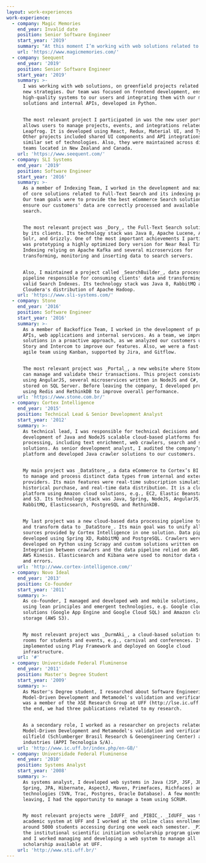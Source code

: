 ```yaml
---
layout: work-experiences
work-experience:
  - company: Magic Memories
    end_year: Invalid date
    position: Senior Software Engineer
    start_year: '2019'
    summary: "At this moment I’m working with web solutions related to our new products. As a remote team, we're focused on agile principles to deliver new features as fast as possible, heavily focused on MVPs, and continuous improvements on our features.\r\n\nOur team's main focus is on developing new features to our main web platform, focused on selling and distribution of media to our customers. It is developed using a wide set of technologies related to modern web and microservices architecture. The most relevant technologies are Spring Boot, Spring Cloud, Angular, Typescript, Angular Material, MySQL, Redis, Kubernetes, and AWS.\r\n\nOne of the main tasks I worked on recently is prototyping image processing algorithms for automatically applying templates on guest photos, focused on improving our product quality and reducing operational costs. Also, I participated in several major changes across the whole solution, like refactoring the analytics layer on the Front End project, to improve data quality and maintainability."
    url: 'https://www.magicmemories.com/'
  - company: Seequent
    end_year: '2019'
    position: Senior Software Engineer
    start_year: '2019'
    summary: >-
      I was working with web solutions, on greenfield projects related to its
      new strategies. Our team was focused on frontend development, ensuring
      high-quality systems to our users and integrating them with our modeling
      solutions and internal APIs, developed in Python.


      The most relevant project I participated in was the new user portal. It
      allows users to manage projects, events, and integrations related to
      Leapfrog. It is developed using React, Redux, Material UI, and Typescript.
      Other projects included shared UI components and API integrations, using a
      similar set of technologies. Also, they were maintained across distributed
      teams located in New Zealand and Canada.
    url: 'https://www.seequent.com/'
  - company: SLI Systems
    end_year: '2019'
    position: Software Engineer
    start_year: '2016'
    summary: >-
      As a member of Indexing Team, I worked in the development and maintenance
      of core solutions related to Full-Text Search and its indexing process.
      Our team goals were to provide the best eCommerce Search solution and
      ensure our customers' data are correctly processed and available for
      search.


      The most relevant project was _Dory_, the Full-Text Search solution used
      by its clients. Its technology stack was Java 8, Apache Lucene, Apache
      Solr, and Grizzly. One of the most important achievements I participated
      was prototyping a highly optimized Dory version for Near Real Time
      Indexing relying on Apache Kafka and several microservices for
      transforming, monitoring and inserting data to search servers.


      Also, I maintained a project called _SearchBuilder_, data processing
      pipeline responsible for consuming clients' data and transforming it into
      valid Search Indexes. Its technology stack was Java 8, RabbitMQ and CDH,
      Cloudera's distribution of Apache Hadoop.
    url: 'https://www.sli-systems.com/'
  - company: Stone
    end_year: '2016'
    position: Software Engineer
    start_year: '2016'
    summary: >-
      As a member of Backoffice Team, I worked in the development of public
      APIs, web applications and internal services. As a team, we improved our
      solutions in a proactive approach, as we analyzed our customers using Full
      Story and Intercom to improve our features. Also, we were a fast-paced
      agile team using Kanban, supported by Jira, and Gitflow.


      The most relevant project was _Portal_, a new website where Stone clients
      can manage and validate their transactions. This project consisted of a UI
      using AngularJS, several microservices written in NodeJS and C#, and data
      stored on SQL Server. Before leaving the company, I developed prototypes
      using Redis and RethinkDB to improve overall performance.
    url: 'https://www.stone.com.br/'
  - company: Cortex Intelligence
    end_year: '2015'
    position: Technical Lead & Senior Development Analyst
    start_year: '2012'
    summary: >-
      As technical lead, I was responsible for technical decisions and
      development of Java and NodeJS scalable cloud-based platforms for data
      processing, including text enrichment, web crawlers, search and storage
      solutions. As senior development analyst, I audited the company’s BI
      platform and developed Java crawler solutions to our customers.


      My main project was _DataStore_, a data eCommerce to Cortex’s BI solution
      to manage and process distinct data types from internal and external
      providers. Its main features were real-time subscription simulation,
      historical purchase, and real-time data distribution. It is a cloud-based
      platform using Amazon cloud solutions, e.g., EC2, Elastic Beanstalk, RDS
      and S3. Its technology stack was Java, Spring, NodeJS, AngularJS,
      RabbitMQ, Elasticsearch, PostgreSQL and RethinkDB.


      My last project was a new cloud-based data processing pipeline to crawl
      and transform data to _DataStore_. Its main goal was to unify all data
      sources provided by Cortex Intelligence in one solution. Data pipeline was
      developed using Spring XD, RabbitMQ and PostgreSQL. Crawlers were
      developed on Python using Scrapy and custom solutions written on Java.
      Integration between crawlers and the data pipeline relied on AWS SQS and
      AWS Kinesis. Elasticsearch and Kibana were used to monitor data quality
      and errors.
    url: 'http://www.cortex-intelligence.com/'
  - company: Novo Ideal
    end_year: '2013'
    position: Co-founder
    start_year: '2011'
    summary: >-
      As co-founder, I managed and developed web and mobile solutions, both
      using lean principles and emergent technologies, e.g. Google cloud
      solutions (Google App Engine and Google Cloud SQL) and Amazon cloud
      storage (AWS S3).


      My most relevant project was _DurmAki_, a cloud-based solution to rent
      rooms for students and events, e.g., carnival and conferences. It was
      implemented using Play Framework and deployed on Google cloud
      infrastructure.
    url: '#'
  - company: Universidade Federal Fluminense
    end_year: '2011'
    position: Master's Degree Student
    start_year: '2009'
    summary: >-
      As Master's Degree student, I researched about Software Engineering,
      Model-Driven Development and Metamodel's validation and verification. I
      was a member of the λSE Research Group at UFF (http://lse.ic.uff.br). In
      the end, we had three publications related to my research.


      As a secondary role, I worked as a researcher on projects related to
      Model-Driven Development and Metamodel's validation and verification in
      oilfield (Schlumberger Brasil Research & Geoengineering Center) and mobile
      industries (APPI Tecnologia S/A).
    url: 'http://www.ic.uff.br/index.php/en-GB/'
  - company: Universidade Federal Fluminense
    end_year: '2010'
    position: Systems Analyst
    start_year: '2008'
    summary: >-
      As systems analyst, I developed web systems in Java (JSP, JSF, JBoss Seam,
      Spring, JPA, Hibernate, AspectJ, Maven, Primefaces, Richfaces) and other
      technologies (SVN, Trac, Postgres, Oracle Database). A few months before
      leaving, I had the opportunity to manage a team using SCRUM.


      My most relevant projects were _IdUFF_ and _PIBIC_. _IdUFF_ was the
      academic system at UFF and I worked at the online class enrollment, with
      around 5000 students accessing during one week each semester. _PIBIC_ is
      the institutional scientific initiation scholarship program given by CNPQ
      and I worked managing and developing a web system to manage all
      scholarship available at UFF.
    url: 'http://www.sti.uff.br/'
---
```


